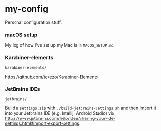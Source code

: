 # my-config 

Personal configuration stuff.

### macOS setup

My log of how I've set up my Mac is in `MACOS_SETUP.md`.

### Karabiner-elements

`karabiner-elements/`

<https://github.com/tekezo/Karabiner-Elements>

### JetBrains IDEs

`jetbrains/`

Build a `settings.zip` with `./build-jetbrains-settings.sh` and then import it into your Jetbrains IDE (e.g. Intellij, 
Android Studio) via <https://www.jetbrains.com/help/idea/sharing-your-ide-settings.html#import-export-settings>.